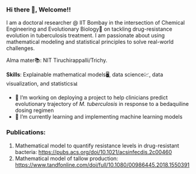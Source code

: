 ### Hi there 👋, Welcome!! 

I am a doctoral researcher @ IIT Bombay in the intersection of Chemical Engineering and Evolutionary Biology🔬 on tackling drug-resistance evolution in tuberculosis treatment. 
I am passionate about using mathematical modeling and statistical principles to solve real-world challenges. 

Alma mater📚: NIT Tiruchirappalli/Trichy. 

**Skills**: Explainable mathematical models🖥️, data science💹, data visualization, and statistics📊

- 🔭 I’m working on deploying a project to help clinicians predict evolutionary trajectory of _M. tuberculosis_ in response to a bedaquiline dosing regimen
- 🌱 I’m currently learning and implementing machine learning models


### Publications:
1. Mathematical model to quantify resistance levels in drug-resistant bacteria: https://pubs.acs.org/doi/10.1021/acsinfecdis.2c00460
2. Mathematical model of tallow production: https://www.tandfonline.com/doi/full/10.1080/00986445.2018.1550391
